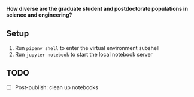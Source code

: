 **How diverse are the graduate student and postdoctorate populations in science and engineering?**

## Setup

1. Run `pipenv shell` to enter the virtual environment subshell
2. Run `jupyter notebook` to start the local notebook server

## TODO

- [ ] Post-publish: clean up notebooks
